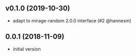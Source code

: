 ## v0.1.0 (2019-10-30)

* adapt to mirage-random 2.0.0 interface (#2 @hannesm)

## 0.0.1 (2018-11-09)

* initial version
